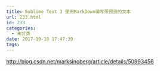 ```yaml
---
title: Sublime Text 3 使用MarkDown编写带预览的文本
url: 233.html
id: 233
categories:
  - 未分类
date: 2017-10-18 17:47:39
tags:
---
```


http://blog.csdn.net/marksinoberg/article/details/50993456